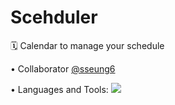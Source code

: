 # Scehduler
🗓️ Calendar to manage your schedule

•  Collaborator 
[@sseung6](https://github.com/sseung6) 

•  Languages and Tools:
 <img src="https://img.shields.io/badge/Kotlin-7F52FF?style=for-the-badge&logo=Kotlin&logoColor=white">




